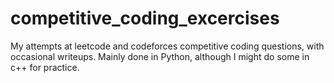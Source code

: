 # competitive_coding_excercises
My attempts at leetcode and codeforces competitive coding questions, with occasional writeups.
Mainly done in Python, although I might do some in c++ for practice.